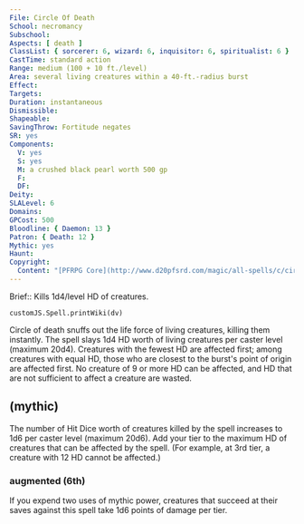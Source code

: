 ```yaml
---
File: Circle Of Death
School: necromancy
Subschool: 
Aspects: [ death ]
ClassList: { sorcerer: 6, wizard: 6, inquisitor: 6, spiritualist: 6 }
CastTime: standard action
Range: medium (100 + 10 ft./level)
Area: several living creatures within a 40-ft.-radius burst
Effect: 
Targets: 
Duration: instantaneous
Dismissible: 
Shapeable: 
SavingThrow: Fortitude negates
SR: yes
Components:
  V: yes
  S: yes
  M: a crushed black pearl worth 500 gp
  F: 
  DF: 
Deity: 
SLALevel: 6
Domains: 
GPCost: 500
Bloodline: { Daemon: 13 }
Patron: { Death: 12 }
Mythic: yes
Haunt: 
Copyright:
  Content: "[PFRPG Core](http://www.d20pfsrd.com/magic/all-spells/c/circle-of-death)"
---
```

Brief:: Kills 1d4/level HD of creatures.

```dataviewjs
customJS.Spell.printWiki(dv)
```

Circle of death snuffs out the life force of living creatures, killing them instantly. The spell slays 1d4 HD worth of living creatures per caster level (maximum 20d4). Creatures with the fewest HD are affected first; among creatures with equal HD, those who are closest to the burst's point of origin are affected first. No creature of 9 or more HD can be affected, and HD that are not sufficient to affect a creature are wasted.


## (mythic)

The number of Hit Dice worth of creatures killed by the spell increases to 1d6 per caster level (maximum 20d6). Add your tier to the maximum HD of creatures that can be affected by the spell. (For example, at 3rd tier, a creature with 12 HD cannot be affected.)


### augmented (6th)

If you expend two uses of mythic power, creatures that succeed at their saves against this spell take 1d6 points of damage per tier.

